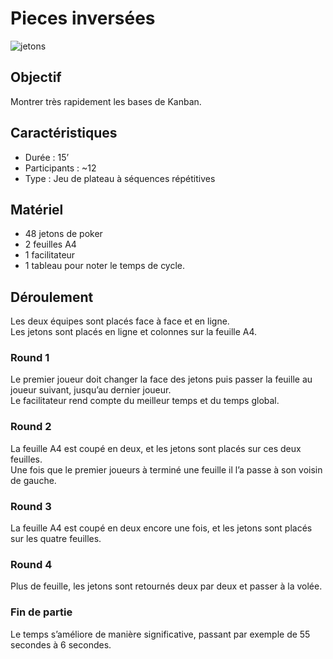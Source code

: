 # Pieces inversées

![jetons](/media/jetons)

## Objectif
Montrer très rapidement les bases de Kanban. 

## Caractéristiques
* Durée : 15’
* Participants : ~12
* Type : Jeu de plateau à séquences répétitives

## Matériel
- 48 jetons de poker
- 2 feuilles A4
- 1 facilitateur
- 1 tableau pour noter le temps de cycle.

## Déroulement
Les deux équipes sont placés face à face et en ligne.  
Les jetons sont placés en ligne et colonnes sur la feuille A4.

### Round 1
Le premier joueur doit changer la face des jetons puis passer la feuille au joueur suivant, jusqu’au dernier joueur.  
Le facilitateur rend compte du meilleur temps et du temps global.

### Round 2
La feuille A4 est coupé en deux, et les jetons sont placés sur ces deux feuilles.  
Une fois que le premier joueurs à terminé une feuille il l’a passe à son voisin de gauche.

### Round 3
La feuille A4 est coupé en deux encore une fois, et les jetons sont placés sur les quatre feuilles.  

### Round 4
Plus de feuille, les jetons sont retournés deux par deux et passer à la volée.

### Fin de partie
Le temps s’améliore de manière significative, passant par exemple de 55 secondes à 6 secondes.

